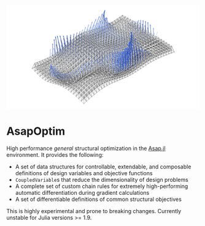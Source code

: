![](figures/gradients-axo.png)

# AsapOptim

High performance *general* structural optimization in the [Asap.jl](https://github.com/keithjlee/Asap) environment. It provides the following:

- A set of data structures for controllable, extendable, and composable definitions of design variables and objective functions
- `CoupledVariable`s that reduce the dimensionality of design problems
- A complete set of custom chain rules for extremely high-performing automatic differentiation during gradient calculations
- A set of differentiable definitions of common structural objectives

This is highly experimental and prone to breaking changes. Currently unstable for Julia versions >= 1.9. 